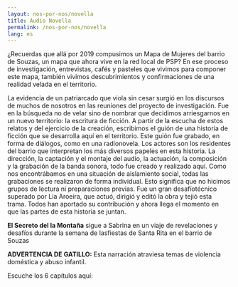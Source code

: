 ```yaml
---
layout: nos-por-nos/novella
title: Audio Novella
permalink: /nos-por-nos/novella
lang: es
---
```

¿Recuerdas que allá por 2019 compusimos un Mapa de Mujeres del barrio de Souzas, un mapa que ahora vive en la red local de PSP? En ese proceso de investigación, entrevistas, cafés y pasteles que vivimos para componer este mapa, también vivimos descubrimientos y confirmaciones de una realidad velada en el territorio.

La evidencia de un patriarcado que viola sin cesar surgió en los discursos de muchos de nosotros en las reuniones del proyecto de investigación. Fue en la búsqueda no de velar sino de nombrar que decidimos arriesgarnos en un nuevo territorio: la escritura de ficción. A partir de la escucha de estos relatos y del ejercicio de la creación, escribimos el guión de una historia de ficción que se desarrolla aquí en el territorio. Este guión fue grabado, en forma de diálogos, como en una radionovela. Los actores son los residentes del barrio que interpretan los más diversos papeles en esta historia. La dirección, la captación y el montaje del audio, la actuación, la composición y la grabación de la banda sonora, todo fue creado y realizado aquí. Como nos encontrábamos en una situación de aislamiento social, todas las grabaciones se realizaron de forma individual. Esto significa que no hicimos grupos de lectura ni preparaciones previas. Fue un gran desafíotécnico superado por Lia Aroeira, que actuó, dirigió y editó la obra y tejió esta trama. Todos han aportado su contribución y ahora llega el momento en que las partes de esta historia se juntan.

**El Secreto del la Montaña** sigue a Sabrina en un viaje de revelaciones y desafíos durante la semana de lasfiestas de Santa Rita en el barrio de Souzas

**ADVERTENCIA DE GATILLO:** Esta narración atraviesa temas de violencia doméstica y abuso infantil.

Escuche los 6 capítulos aquí:
